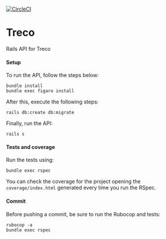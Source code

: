 [![CircleCI](https://circleci.com/gh/TrecoCo/api.svg?style=svg)](https://circleci.com/gh/TrecoCo/api)

# Treco

Rails API for Treco

#### Setup
To run the API, follow the steps below:
```shell
bundle install
bundle exec figaro install
```

After this, execute the following steps:
```shell
rails db:create db:migrate
```
Finally, run the API:
```shell
rails s
```

#### Tests and coverage
Run the tests using:
```shell
bundle exec rspec
```
You can check the coverage for the project opening the `coverage/index.html` generated every time you run the RSpec.

#### Commit
Before pushing a commit, be sure to run the Rubocop and tests:
```shell
rubocop -a
bundle exec rspec
```